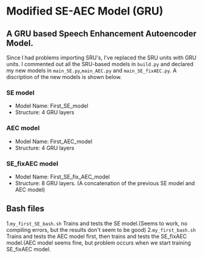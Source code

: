 # Modified SE-AEC Model (GRU)

## A GRU based Speech Enhancement Autoencoder Model.

Since I had problems importing SRU's, I've replaced the SRU units with GRU units. I commented out all the SRU-based models in `build.py` and declared my new models in `main_SE.py`,`main_AEC.py` and `main_SE_fixAEC.py`. A discription of the new models is shown below.

### SE model

* Model Name: First_SE_model
* Structure: 4 GRU layers

### AEC model

* Model Name: First_AEC_model
* Structure: 4 GRU layers

### SE_fixAEC model

* Model Name: First_SE_fix_AEC_model
* Structure: 8 GRU layers. (A concatenation of the previous SE model and AEC model)

## Bash files
1.`my_first_SE_bash.sh`
  Trains and tests the SE model.(Seems to work, no compiling errors, but the results don't seem to be good)
2.`my_first_bash.sh`
  Trains and tests the AEC model first, then trains and tests the SE_fixAEC model.(AEC model seems fine, but problem occurs when we start training SE_fixAEC model.

